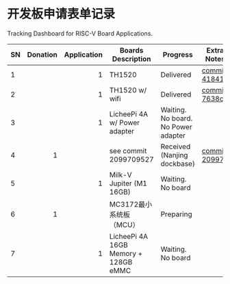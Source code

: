 开发板申请表单记录
================

Tracking Dashboard for RISC-V Board Applications.

| SN | Donation | Application | Boards Description | Progress | Extra Notes |
| -- | -------: | ----------: | ------------------ | -------- | ----------- |
| 1 |  | 1 | TH1520 | Delivered | [commit 41841e](https://github.com/rv2036/riscv-board-wandering/commit/41841e19fe677c06a79e6414521a59a5569aa524) |
| 2 |  | 1 | TH1520 w/ wifi | Delivered | [commit 7638c6](https://github.com/rv2036/riscv-board-wandering/commit/7638c63571ca3709238e1aeecce8c12788a11dec) |
| 3 |  | 1 | LicheePi 4A w/ Power adapter | Waiting. No board. No Power adapter |  |
| 4 | 1 |  | see commit 2099709527 | Received (Nanjing dockbase) | [commit 209970](https://github.com/rv2036/riscv-board-wandering/commit/2099709527ad055ecd13612782b0c6af4feb6dbe) |
| 5 |  | 1 | Milk-V Jupiter (M1 16GB) | Waiting. No board |  |
| 6 | 1 |  | MC3172最小系统板（MCU） | Preparing |  |
| 7 |  | 1 | LicheePi 4A 16GB Memory + 128GB eMMC | Waiting. No board |  |

